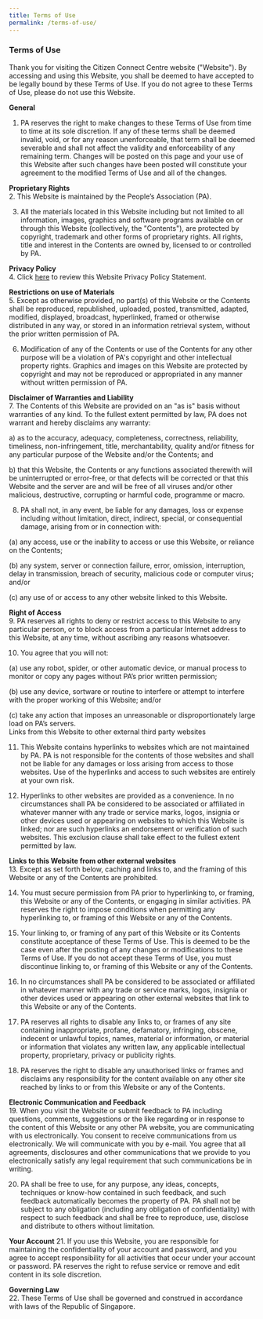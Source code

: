 ```yaml
---
title: Terms of Use
permalink: /terms-of-use/
---
```


### Terms of Use
Thank you for visiting the Citizen Connect Centre website ("Website"). By accessing and using this Website, you shall be deemed to have accepted to be legally bound by these Terms of Use.  If you do not agree to these Terms of Use, please do not use this Website.  

**General**  
1.	PA reserves the right to make changes to these Terms of Use from time to time at its sole discretion. If any of these terms shall be deemed invalid, void, or for any reason unenforceable, that term shall be deemed severable and shall not affect the validity and enforceability of any remaining term. Changes will be posted on this page and your use of this Website after such changes have been posted will constitute your agreement to the modified Terms of Use and all of the changes.

**Proprietary Rights**  
2.	This Website is maintained by the People’s Association (PA).

3.	All the materials located in this Website including but not limited to all information, images, graphics  and software programs available on or through this Website (collectively, the "Contents"), are protected by copyright, trademark and other forms of proprietary rights. All rights, title and interest in the Contents are owned by, licensed to or controlled by PA.

**Privacy Policy**  
4.	Click [here](../privacy)  to review this Website Privacy Policy Statement.

**Restrictions on use of Materials**  
5.	Except as otherwise provided, no part(s) of this Website or the Contents shall be reproduced, republished, uploaded, posted, transmitted, adapted, modified, displayed, broadcast, hyperlinked, framed or otherwise distributed in any way, or stored in an information retrieval system, without the prior written permission of PA.

6.	Modification of any of the Contents or use of the Contents for any other purpose will be a violation of PA's copyright and other intellectual property rights. Graphics and images on this Website are protected by copyright and may not be reproduced or appropriated in any manner without written permission of PA.

**Disclaimer of Warranties and Liability**  
7.	The Contents of this Website are provided on an "as is" basis without warranties of any kind. To the fullest extent permitted by law, PA does not warrant and hereby disclaims any warranty:  

  a) as to the accuracy, adequacy, completeness, correctness, reliability, timeliness, non-infringement, title, merchantability, quality and/or fitness for any particular purpose of the Website and/or the Contents; and  

  b) that this Website, the Contents or any functions associated therewith will be uninterrupted or error-free, or that defects will be corrected or that this Website and the server are and will be free of all viruses and/or other malicious, destructive, corrupting or harmful code, programme or macro.  

8.	PA shall not, in any event, be liable for any damages, loss or expense including without limitation, direct, indirect, special, or consequential damage, arising from or in connection with:  

  (a)  any access, use or the inability to access or use this Website, or reliance on the Contents;  

  (b)  any system, server or connection failure, error, omission, interruption, delay in transmission, breach of security, malicious code or computer virus; and/or  

  (c)  any use of or access to any other website linked to this Website.  

**Right of Access**  
9.	PA reserves all rights to deny or restrict access to this Website to any particular person, or to block access from a particular Internet address to this Website, at any time, without ascribing any reasons whatsoever.  

10.	You agree that you will not:  

  (a)	use any robot, spider, or other automatic device, or manual process to monitor or copy any pages without PA’s prior written permission;  

  (b)	use any device, sortware or routine to interfere or attempt to interfere with the proper working of this Website; and/or  

  (c)	take any action that imposes an unreasonable or disproportionately large load on PA’s servers.   
Links from this Website to other external third party websites  

11.	This Website contains hyperlinks to websites which are not maintained by PA. PA is not responsible for the contents of those websites and shall not be liable for any damages or loss arising from access to those websites. Use of the hyperlinks and access to such websites are entirely at your own risk.  

12.	Hyperlinks to other websites are provided as a convenience. In no circumstances shall PA be considered to be associated or affiliated in whatever manner with any trade or service marks, logos, insignia or other devices used or appearing on websites to which this Website is linked; nor are such hyperlinks an endorsement or verification of such websites. This exclusion clause shall take effect to the fullest extent permitted by law.  

**Links to this Website from other external websites**  
13.	Except as set forth below, caching and links to, and the framing of this Website or any of the Contents are prohibited.  

14.	You must secure permission from PA prior to hyperlinking to, or framing, this Website or any of the Contents, or engaging in similar activities. PA reserves the right to impose conditions when permitting any hyperlinking to, or framing of this Website or any of the Contents.  

15.	Your linking to, or framing of any part of this Website or its Contents constitute acceptance of these Terms of Use. This is deemed to be the case even after the posting of any changes or modifications to these Terms of Use. If you do not accept these Terms of Use, you must discontinue linking to, or framing of this Website or any of the Contents.  
16.	In no circumstances shall PA be considered to be associated or affiliated in whatever manner with any trade or service marks, logos, insignia or other devices used or appearing on other external websites that link to this Website or any of the Contents.  

17.	PA reserves all rights to disable any links to, or frames of any site containing inappropriate, profane, defamatory, infringing, obscene, indecent or unlawful topics, names, material or information, or material or information that violates any written law, any applicable intellectual property, proprietary, privacy or publicity rights.  

18.	PA reserves the right to disable any unauthorised links or frames and disclaims any responsibility for the content available on any other site reached by links to or from this Website or any of the Contents.  

**Electronic Communication and Feedback**  
19.	When you visit the Website or submit feedback to PA including questions, comments, suggestions or the like regarding or in response to the content of this Website or any other PA website, you are communicating with us electronically. You consent to receive communications from us electronically. We will communicate with you by e-mail. You agree that all agreements, disclosures and other communications that we provide to you electronically satisfy any legal requirement that such communications be in writing.  

20.	PA shall be free to use, for any purpose, any ideas, concepts, techniques or know-how contained in such feedback, and such feedback automatically becomes the property of PA. PA shall not be subject to any obligation (including any obligation of confidentiality) with respect to such feedback and shall be free to reproduce, use, disclose and distribute to others without limitation.  

**Your Account**
21.	If you use this Website, you are responsible for maintaining the confidentiality of your account and password, and you agree to accept responsibility for all activities that occur under your account or password. PA reserves the right to refuse service or remove and edit content in its sole discretion.  

**Governing Law**  
22.	These Terms of Use shall be governed and construed in accordance with laws of the Republic of Singapore.
